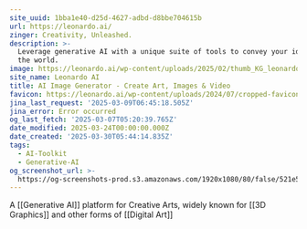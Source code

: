 ```yaml
---
site_uuid: 1bba1e40-d25d-4627-adbd-d8bbe704615b
url: https://leonardo.ai/
zinger: Creativity, Unleashed.
description: >-
  Leverage generative AI with a unique suite of tools to convey your ideas to
  the world.
image: https://leonardo.ai/wp-content/uploads/2025/02/thumb_KG_leonardo.jpg
site_name: Leonardo AI
title: AI Image Generator - Create Art, Images & Video
favicon: https://leonardo.ai/wp-content/uploads/2024/07/cropped-favicon-192x192.png
jina_last_request: '2025-03-09T06:45:18.505Z'
jina_error: Error occurred
og_last_fetch: '2025-03-07T05:20:39.765Z'
date_modified: 2025-03-24T00:00:00.000Z
date_created: '2025-03-30T05:44:14.835Z'
tags:
  - AI-Toolkit
  - Generative-AI
og_screenshot_url: >-
  https://og-screenshots-prod.s3.amazonaws.com/1920x1080/80/false/521e5ac2caae7c1329cab144e2791c24a1796bd541224e5822b7c54440f1beeb.jpeg
---
```


A [[Generative AI]] platform for Creative Arts, widely known for [[3D Graphics]] and other forms of [[Digital Art]]



